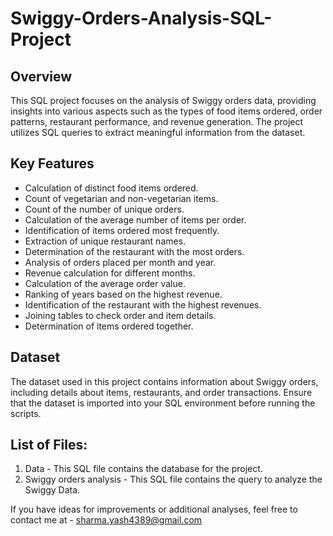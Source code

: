# Swiggy-Orders-Analysis-SQL-Project

## Overview
This SQL project focuses on the analysis of Swiggy orders data, providing insights into various aspects such as the types of food items ordered, order patterns, restaurant performance, and revenue generation. The project utilizes SQL queries to extract meaningful information from the dataset.

## Key Features
- Calculation of distinct food items ordered.
- Count of vegetarian and non-vegetarian items.
- Count of the number of unique orders.
- Calculation of the average number of items per order.
- Identification of items ordered most frequently.
- Extraction of unique restaurant names.
- Determination of the restaurant with the most orders.
- Analysis of orders placed per month and year.
- Revenue calculation for different months.
- Calculation of the average order value.
- Ranking of years based on the highest revenue.
- Identification of the restaurant with the highest revenues.
- Joining tables to check order and item details.
- Determination of items ordered together.

## Dataset
The dataset used in this project contains information about Swiggy orders, including details about items, restaurants, and order transactions. Ensure that the dataset is imported into your SQL environment before running the scripts.

## List of Files:
1. Data - This SQL file contains the database for the project.
2. Swiggy orders analysis - This SQL file contains the query to analyze the Swiggy Data.


If you have ideas for improvements or additional analyses, feel free to contact me at - sharma.yash4389@gmail.com
